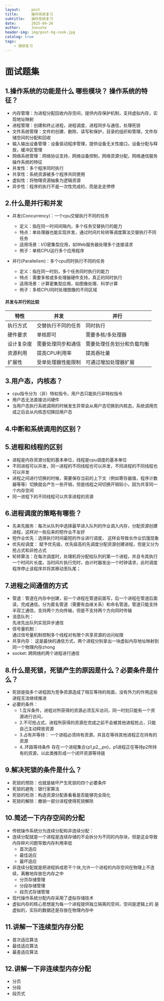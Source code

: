 ```yaml
---
layout:     post
title:      操作系统复习
subtitle:   操作系统复习
date:       2025-04-26
author:     Junvate
header-img: img/post-bg-cook.jpg
catalog: true
tags:
    - 保研复习
---
```


# 面试题集
## 1.操作系统的功能是什么 哪些模块？ 操作系统的特征？
- 内存管理：为进程分配回收内存空间，提供内存保护机制，支持虚拟内存，实现地址映射
- 进程管理：创建和终止进程，进程调度，进程同步与通信，处理死锁
- 文件系统管理：文件的创建、删除、读写和保护，目录的组织和管理，文件存储空间的分配和回收
- 输入输出设备管理：设备驱动程序管理，提供设备无关性接口，设备分配与释放，缓冲区管理
- 网络系统管理：网络协议支持，网络设备控制，网络资源分配，网络通信服务
操作系统的特征
- 并发性：多个程序同时执行
- 共享性：系统资源被多个程序共同使用
- 虚拟性：将物理资源抽象为逻辑资源
- 异步性：程序的执行不是一次性完成的，而是走走停停

## 2.什么是并行和并发
- 并发(Concurrency)：一个cpu交替执行不同的任务
  - 定义：指在同一时间间隔内，多个任务交替执行的能力
  - 特点：单处理器也能实现并发，通过时间片轮转等调度算法交替执行不同任务
  - 适用场景：I/O密集型应用，如Web服务器处理多个连接请求
  - 例子：单核CPU运行多个应用程序

- 并行(Parallelism)：多个cpu同时执行不同的任务
  - 定义：指在同一时刻，多个任务同时执行的能力
  - 特点：需要多核或多处理器硬件支持，真正的同时执行
  - 适用场景：计算密集型应用，如图像处理、科学计算
  - 例子：多核CPU同时处理图像的不同区域

#### 并发与并行的比较
| 特性 | 并发 | 并行 |
| --- | --- | --- |
| 执行方式 | 交替执行不同的任务 | 同时执行 |
| 硬件要求 | 单核即可 | 需要多核/多处理器 |
| 设计复杂度 | 需要处理同步和通信 | 需要处理任务划分和负载均衡 |
| 资源利用 | 提高CPU利用率 | 提高吞吐量 |
| 扩展性 | 受单处理器性能限制 | 可通过增加处理器扩展 |


## 3.用户态，内核态？
- cpu指令分为（非）特权指令，用户态只能执行非特权指令
- 用户态无法直接访问硬件
- 当用户态执行系统调用的时候发生异常会从用户态切换到内核态，系统调用完成之后会从内核态切换回用户态


## 4.中断和系统调用的区别？




## 5.进程和线程的区别
- 进程是内存资源分配的基本单位，线程是cpu调度的基本单位
- 不同进程可以并发，同一进程的不同线程也可以并发，不同进程的不同线程也可以并发
- 进程之间进行切换的时候，需要保存当前的上下文（例如寄存器值，程序计数器等等）切换就会产生一些开销，但是线程之间切换开销较小，因为共享同一个内存空间
- 同一进程下的不同线程可以共享进程的资源




## 6.进程调度的策略有哪些？
- 先来先服务：每次从队列中选择最早进入队列的作业调入内存，分配资源创建进程，这样对一些后来的短作业不友好
- 短作业优先：选择执行时间最短的作业进行调度， 这样会导致长作业饥饿现象
- 优先权调度：
赋予优先级，优先级高的先调度分配资源创建进程，但是又分为抢占式和非抢占式
- 轮转算法：在每次调度时，处理机将分配给队列的第一个进程，并且令其执行一个时间片长度。当时间片执行完时，由计时器发出一个时钟请求，此时调度程序停止该程序并将其移动至队尾；  


## 7.进程之间通信的方式
- 管道：管道在内存中创建，前一个进程在管道前面写，后一个进程在管道后面读，完成通信。分为匿名管道（需要有血缘关系）和命名管道。管道只能支持半双工通信，支持两个方向传输，但是不支持两个方向同时传输
- 消息队列：  
先进先出队列实现异步通信
- 信号量机制：  
通过信号量机制控制多个线程对有限个共享资源的访问权限 
- 共享内存：
这是最快的通信方式，两个进程分别拿出一块虚拟内存地址映射到同一个物理内存zhong
- socket:
跨网络的两个进程进行通信

## 8.什么是死锁，死锁产生的原因是什么？必要条件是什么？
- 死锁是指多个进程因为竞争资源造成了相互等待的局面，没有外力的作用这些进程无法继续推进
- 必要的条件：
    - 1.互斥条件，进程对所获得的资源必须互斥访问，同一时刻只能有一个资源进行访问，
    - 2.不可抢占式，进程所获得的资源在完成之前不会被其他进程抢占，只能自己主动释放资源
    - 3.占有并等待：
    一个进程必须持有资源，并且在等待其他进程正在持有的资源
    - 4..环路等待条件
    存在一个进程集合{p1,p2,,,pn}，p1进程正在等待p2所持有的资源，以此类推形成一个闭环资源等待链


## 9.解决死锁的条件是什么？
- 死锁的预防：也就是破坏产生死锁的四个必要条件
- 死锁的避免：银行家算法
- 死锁的检测：构造资源分配表看看是否能够完全简化
- 死锁的解除：撤销一部分进程使得死锁解除 


## 10.简述一下内存空间的分配
- 传统操作系统分为连续分配和非连续分配：
- 连续分配就是一个进程是连续存储的不会拆分为不同的内存块，但是这会导致内存碎片问题导致内存利用率低
    - 首次适应
    - 最佳适应
    - 最坏适应
- 非连续分配就是把进程拆成若干个块,允许一个进程的内存空间在物理上不连续，离散地存放在内存之中
    - 分页存储管理
    - 分段存储管理
    - 段页式存储管理
- 现代操作系统分配内存采用了虚拟存储技术
- 虚拟内存的核心思想是为每一个进程提供独立隔离的空间，空间是逻辑上的 是虚拟的，实际的数据还是存放在物理内存中


## 11.讲解一下连续型内存分配
- 首次适应算法
- 最佳适应算法
- 最差适应算法
## 12.讲解一下非连续型内存分配
- 分页
- 分段
- 段页式
